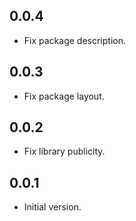 ## 0.0.4

- Fix package description.

## 0.0.3

- Fix package layout.

## 0.0.2

- Fix library publicity.

## 0.0.1

- Initial version.
